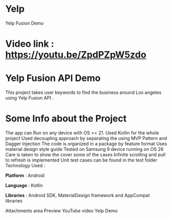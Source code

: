 # Yelp
Yelp Fusion Demo 

# Video link : https://youtu.be/ZpdPZpW5zdo

# Yelp Fusion API Demo

This project takes user keywords to find the business around Los angeles using Yelp Fusion API .  

# Some Info about the Project
The app can Run on any device with OS >= 21.
Used Kotlin for the whole project
Used decoupling approach by separating the using MVP Pattern and Dagger Injection
The code is organized in a package by feature format
Uses material design style guide 
Tested on Samsung 9 device running on OS 26
Care is taken to show the cover some of the cases
Infinite scrolling and pull to refresh is implemented
Unit test cases can be found in the test folder
 Technology Used :

**Platform** : Android

**Language** : Kotlin

**Libraries** : Android SDK, MaterialDesign framework and AppCompat libraries

Attachments area
Preview YouTube video Yelp Demo

